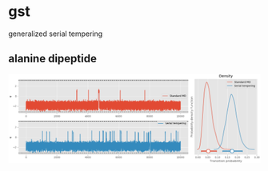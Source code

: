 # gst
 generalized serial tempering


## alanine dipeptide

![alt text](./alanine_dipeptide/all.tif)
